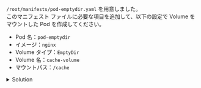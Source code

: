 `/root/manifests/pod-emptydir.yaml` を用意しました。  
このマニフェスト ファイルに必要な項目を追加して、以下の設定で Volume をマウントした Pod を作成してください。

- Pod 名：`pod-emptydir`
- イメージ：`nginx`
- Volume タイプ：`EmptyDir`
- Volume 名：`cache-volume`
- マウントパス：`/cache`


<details>
  <summary>Solution</summary>

`/root/manifests/pod-emptydir.yaml` を以下のように更新します。

```
apiVersion: v1
kind: Pod
metadata:
  name: pod-emptydir
spec:
  containers:
    - name: nginx-container
      image: nginx
      volumeMounts:
        - mountPath: /cache
          name: cache-volume
  volumes:
    - name: cache-volume
      emptyDir: {}
```{{copy}}

`kubectl apply -f /root/manifests/pod-emptydir.yaml`{{execute}} を実行して Pod を作成します。

</details>